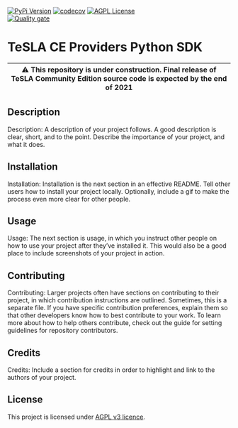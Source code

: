 [![PyPi Version](https://img.shields.io/pypi/v/tesla-ce-client.svg)](https://pypi.python.org/pypi/tesla-ce-client/)
[![codecov](https://codecov.io/gh/tesla-ce/python-client/branch/main/graph/badge.svg?token=PJJQMW981P)](https://codecov.io/gh/tesla-ce/python-client)
[![AGPL License](https://img.shields.io/badge/license-AGPL-blue.svg)](http://www.gnu.org/licenses/agpl-3.0)  
[![Quality gate](https://sonar.sunai.uoc.edu/api/project_badges/quality_gate?project=tesla-ce_python-client)](https://sonar.sunai.uoc.edu/dashboard?id=tesla-ce_python-client)
# TeSLA CE Providers Python SDK

| :warning: This repository is **under construction**. Final release of TeSLA Community Edition source code is expected by the **end of 2021** |
| --- |

## Description
Description: A description of your project follows. A good description is clear, short, and to the point. Describe the importance of your project, and what it does.

## Installation
Installation: Installation is the next section in an effective README. Tell other users how to install your project locally. Optionally, include a gif to make the process even more clear for other people.

## Usage
Usage: The next section is usage, in which you instruct other people on how to use your project after they’ve installed it. This would also be a good place to include screenshots of your project in action.

## Contributing
Contributing: Larger projects often have sections on contributing to their project, in which contribution instructions are outlined. Sometimes, this is a separate file. If you have specific contribution preferences, explain them so that other developers know how to best contribute to your work. To learn more about how to help others contribute, check out the guide for setting guidelines for repository contributors.

## Credits
Credits: Include a section for credits in order to highlight and link to the authors of your project.

## License
This project is licensed under [AGPL v3 licence](http://www.gnu.org/licenses/agpl-3.0).
